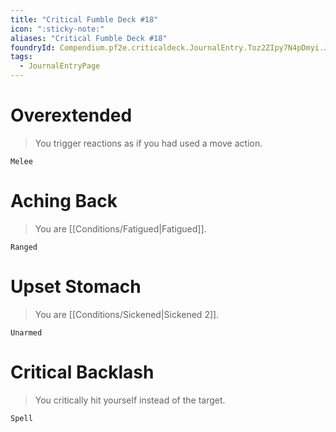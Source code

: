 ```yaml
---
title: "Critical Fumble Deck #18"
icon: ":sticky-note:"
aliases: "Critical Fumble Deck #18"
foundryId: Compendium.pf2e.criticaldeck.JournalEntry.Toz2ZIpy7N4pDmyi.JournalEntryPage.rZHd27zct5D3dN6w
tags:
  - JournalEntryPage
---
```

# Overextended

> You trigger reactions as if you had used a move action.

`Melee`

# Aching Back

> You are [[Conditions/Fatigued|Fatigued]].

`Ranged`

# Upset Stomach

> You are [[Conditions/Sickened|Sickened 2]].

`Unarmed`

# Critical Backlash

> You critically hit yourself instead of the target.

`Spell`